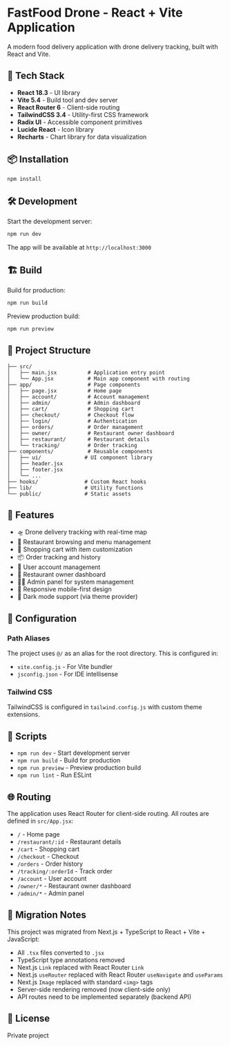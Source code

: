 # FastFood Drone - React + Vite Application

A modern food delivery application with drone delivery tracking, built with React and Vite.

## 🚀 Tech Stack

- **React 18.3** - UI library
- **Vite 5.4** - Build tool and dev server
- **React Router 6** - Client-side routing
- **TailwindCSS 3.4** - Utility-first CSS framework
- **Radix UI** - Accessible component primitives
- **Lucide React** - Icon library
- **Recharts** - Chart library for data visualization

## 📦 Installation

```bash
npm install
```

## 🛠️ Development

Start the development server:

```bash
npm run dev
```

The app will be available at `http://localhost:3000`

## 🏗️ Build

Build for production:

```bash
npm run build
```

Preview production build:

```bash
npm run preview
```

## 📁 Project Structure

```
├── src/
│   ├── main.jsx          # Application entry point
│   └── App.jsx           # Main app component with routing
├── app/                  # Page components
│   ├── page.jsx          # Home page
│   ├── account/          # Account management
│   ├── admin/            # Admin dashboard
│   ├── cart/             # Shopping cart
│   ├── checkout/         # Checkout flow
│   ├── login/            # Authentication
│   ├── orders/           # Order management
│   ├── owner/            # Restaurant owner dashboard
│   ├── restaurant/       # Restaurant details
│   └── tracking/         # Order tracking
├── components/           # Reusable components
│   ├── ui/              # UI component library
│   ├── header.jsx
│   ├── footer.jsx
│   └── ...
├── hooks/               # Custom React hooks
├── lib/                 # Utility functions
└── public/              # Static assets

```

## 🎨 Features

- 🛸 Drone delivery tracking with real-time map
- 🍔 Restaurant browsing and menu management
- 🛒 Shopping cart with item customization
- 📦 Order tracking and history
- 👤 User account management
- 🏪 Restaurant owner dashboard
- 👨‍💼 Admin panel for system management
- 📱 Responsive mobile-first design
- 🌙 Dark mode support (via theme provider)

## 🔧 Configuration

### Path Aliases

The project uses `@/` as an alias for the root directory. This is configured in:
- `vite.config.js` - For Vite bundler
- `jsconfig.json` - For IDE intellisense

### Tailwind CSS

TailwindCSS is configured in `tailwind.config.js` with custom theme extensions.

## 📝 Scripts

- `npm run dev` - Start development server
- `npm run build` - Build for production
- `npm run preview` - Preview production build
- `npm run lint` - Run ESLint

## 🌐 Routing

The application uses React Router for client-side routing. All routes are defined in `src/App.jsx`:

- `/` - Home page
- `/restaurant/:id` - Restaurant details
- `/cart` - Shopping cart
- `/checkout` - Checkout
- `/orders` - Order history
- `/tracking/:orderId` - Track order
- `/account` - User account
- `/owner/*` - Restaurant owner dashboard
- `/admin/*` - Admin panel

## 🎯 Migration Notes

This project was migrated from Next.js + TypeScript to React + Vite + JavaScript:

- All `.tsx` files converted to `.jsx`
- TypeScript type annotations removed
- Next.js `Link` replaced with React Router `Link`
- Next.js `useRouter` replaced with React Router `useNavigate` and `useParams`
- Next.js `Image` replaced with standard `<img>` tags
- Server-side rendering removed (now client-side only)
- API routes need to be implemented separately (backend API)

## 📄 License

Private project
